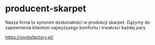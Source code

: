 # producent-skarpet

Nasza firma to synonim doskonałości w produkcji skarpet. Dążymy do zapewnienia klientom najwyższego komfortu i trwałości każdej pary

https://socksfactory.pl/
